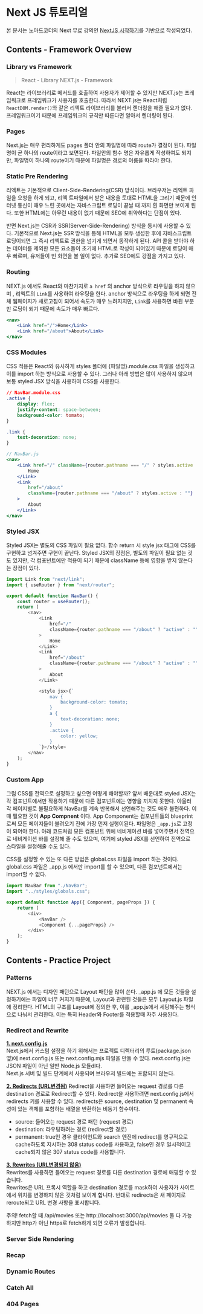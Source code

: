 # Next JS 튜토리얼

본 문서는 노마드코더의 Next 무료 강의인 [NextJS 시작하기](https://nomadcoders.co/nextjs-fundamentals)를 기반으로 작성되었다.

## Contents - Framework Overview

### Library vs Framework

> React - Library
> NEXT.js - Framework

React는 라이브러리로 메서드를 호출하여 사용자가 제어할 수 있지만 NEXT.js는 프레임워크로 프레임워크가 사용자를 호출한다. 따라서 NEXT.js는 React처럼 `ReactDOM.render()`와 같은 리엑트 라이브러리를 불러서 렌더링을 해줄 필요가 없다. 프레임워크이기 때문에 프레임워크의 규칙만 따른다면 알아서 렌더링이 된다.

### Pages

Next.js는 매우 편리하게도 pages 폴더 안의 파일명에 따라 route가 결정이 된다. 파일명이 곧 하나의 route이라고 보면된다. 파일안의 함수 명은 자유롭게 작성하여도 되지만, 파일명이 하나의 route이기 때문에 파일명은 경로의 이름을 따라야 한다.

### Static Pre Rendering

리엑트는 기본적으로 Client-Side-Rendering(CSR) 방식이다. 브라우저는 리엑트 파일을 요청을 하게 되고, 리엑 트파일에서 받은 내용을 토대로 HTML을 그리기 때문에 인터넷 통신이 매우 느린 곳에서는 자바스크립트 로딩이 끝날 때 까지 흰 화면만 보이게 된다. 또한 HTML에는 아무런 내용이 없기 때문에 SEO에 취약하다는 단점이 있다.

반면 Next.js는 CSR과 SSR(Server-Side-Rendering) 방식을 동시에 사용할 수 있다. 기본적으로 Next.js는 SSR 방식을 통해 HTML을 모두 생성한 후에 자바스크립트 로딩이되면 그 즉시 리엑트로 권한을 넘기게 되면서 동작하게 된다. API 콜을 받아야 하는 데이터를 제외한 모든 요소들이 초기에 HTML로 작성이 되어있기 때문에 로딩이 매우 빠르며, 유저들이 빈 화면을 볼 일이 없다. 추가로 SEO에도 강점을 가지고 있다.

### Routing

NEXT.js 에서도 React와 마찬가지로 `a href` 의 anchor 방식으로 라우팅을 하지 않으며 , 리엑트의 `Link`를 사용하여 라우팅을 한다. anchor 방식으로 라우팅을 하게 되면 전체 웹페이지가 새로고침이 되어서 속도가 매우 느려지지만, `Link`를 사용하면 바뀐 부분만 로딩이 되기 때문에 속도가 매우 빠르다.

```jsx
<nav>
    <Link href="/">Home</Link>
    <Link href="/about">About</Link>
</nav>
```

### CSS Modules

CSS 적용은 React와 유사하게 styles 폴더에 {파일명}.module.css 파일을 생성하고 이를 import 하는 방식으로 사용할 수 있다. 그러나 아래 방법은 많이 사용하지 않으며 보통 styled JSX 방식을 사용하여 CSS를 사용한다.

```css
// NavBar.module.css
.active {
    display: flex;
    justify-content: space-between;
    background-color: tomato;
}

.link {
    text-decoration: none;
}
```

```jsx
// NavBar.js
<nav>
    <Link href="/" className={router.pathname === "/" ? styles.active : ""}>
        Home
    </Link>
    <Link
        href="/about"
        className={router.pathname === "/about" ? styles.active : ""}
    >
        About
    </Link>
</nav>
```

### Styled JSX

Styled JSX는 별도의 CSS 파일이 필요 없다. 함수 return 시 style jsx 태그에 CSS를 구현하고 넘겨주면 구현이 끝난다. Styled JSX의 장점은, 별도의 파일이 필요 없는 것도 있지만, 각 컴포넌트에만 적용이 되기 때문에 className 등에 영향을 받지 않는다는 장점이 있다.

```javascript
import Link from "next/link";
import { useRouter } from "next/router";

export default function NavBar() {
    const router = useRouter();
    return (
        <nav>
            <Link
                href="/"
                className={router.pathname === "/about" ? "active" : ""}
            >
                Home
            </Link>
            <Link
                href="/about"
                className={router.pathname === "/about" ? "active" : ""}
            >
                About
            </Link>

            <style jsx>{`
                nav {
                    background-color: tomato;
                }
                a {
                    text-decoration: none;
                }
                .active {
                    color: yellow;
                }
            `}</style>
        </nav>
    );
}
```

### Custom App

그럼 CSS를 전역으로 설정하고 싶으면 어떻게 해야할까? 앞서 배운대로 styled JSX는 각 컴포넌트에서만 작용하기 때문에 다른 컴포넌트에는 영향을 끼치지 못한다. 아울러 각 페이지별로 불필요하게 NavBar를 계속 반복해서 선언해주는 것도 매우 불편하다. 이때 필요한 것이 **App Compnent** 이다. App Component는 컴포넌트들의 blueprint로써 모든 페이지들이 불려오기 전에 가장 먼저 실행이된다. 파일명은 `_app.js`로 고정이 되어야 한다. 아래 코드처럼 모든 컴포넌트 위에 네비게이션 바를 넣어주면서 전역으로 네비게이션 바를 설정해 줄 수도 있으며, 여기에 styled JSX를 선언하여 전역으로 스타일을 설정해줄 수도 있다.

CSS를 설정할 수 있는 또 다른 방법은 global.css 파일을 import 하는 것이다. global.css 파일은 \_app.js 에서만 import를 할 수 있으며, 다른 컴포넌트에서는 import할 수 없다.

```javascript
import NavBar from "./NavBar";
import "../styles/globals.css";

export default function App({ Component, pageProps }) {
    return (
        <div>
            <NavBar />
            <Component {...pageProps} />
        </div>
    );
}
```

## Contents - Practice Project

### Patterns

NEXT.js 에서는 디자인 패턴으로 Layout 패턴을 많이 쓴다. \_app.js 에 모든 것들을 설정하기에는 파일이 너무 커지기 때문에, Layout과 관련된 것들은 모두 Layout.js 파일에 정리한다. HTML의 구조를 Layout에 정의한 후, 이를 \_app.js에서 세팅해주는 형식으로 나눠서 관리한다. 이는 특히 Header와 Footer를 적용할때 자주 사용된다.

### Redirect and Rewrite

[**1. next.config.js**](https://nextjs.org/docs/api-reference/next.config.js/introduction)  
Next.js에서 커스텀 설정을 하기 위해서는 프로젝트 디렉터리의 루트(package.json 옆)에 next.config.js 또는 next.config.mjs 파일을 만들 수 있다. next.config.js는 JSON 파일이 아닌 일반 Node.js 모듈dl다.  
Next.js 서버 및 빌드 단계에서 사용되며 브라우저 빌드에는 포함되지 않는다.

[**2. Redirects (URL변경됨)**](https://nextjs.org/docs/api-reference/next.config.js/redirects)
Redirect을 사용하면 들어오는 request 경로를 다른 destination 경로로 Redirect할 수 있다. Redirect을 사용하려면 next.config.js에서 redirects 키를 사용할 수 있다. redirects은 source, destination 및 permanent 속성이 있는 객체를 포함하는 배열을 반환하는 비동기 함수이다.

-   source: 들어오는 request 경로 패턴 (request 경로)
-   destination: 라우팅하려는 경로 (redirect할 경로)
-   permanent: true인 경우 클라이언트와 search 엔진에 redirect를 영구적으로 cache하도록 지시하는 308 status code를 사용하고, false인 경우 일시적이고 cache되지 않은 307 status code를 사용합니다.

**[3. Rewrites (URL변경되지 않음)](https://nextjs.org/docs/api-reference/next.config.js/rewrites)**  
Rewrites를 사용하면 들어오는 request 경로를 다른 destination 경로에 매핑할 수 있습니다.  
Rewrites은 URL 프록시 역할을 하고 destination 경로를 mask하여 사용자가 사이트에서 위치를 변경하지 않은 것처럼 보이게 합니다. 반대로 redirects은 새 페이지로 reroute되고 URL 변경 사항을 표시합니다.

주의! fetch할 때 /api/movies 또는 http://localhost:3000/api/movies 둘 다 가능하지만 http가 아닌 https로 fetch하게 되면 오류가 발생합니다.

### Server Side Rendering

### Recap

### Dynamic Routes

### Catch All

### 404 Pages
